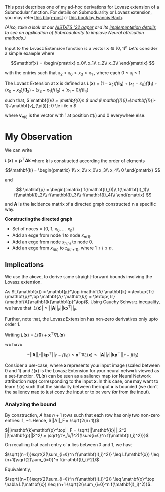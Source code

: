 This post describes one of my ad-hoc derivations for Lovasz extension of a Submodular function. For details on Submodularity or Lovasz extension, you may refer [this blog-post](https://sudeepraja.github.io/Submodular/) or [this book by Francis Bach](https://arxiv.org/pdf/1511.00394.pdf).

*(Also, take a look at our [AISTATS '22 paper](https://proceedings.mlr.press/v151/manupriya22a.html) and its [implementation details](https://github.com/Piyushi-0/SEA-NN/blob/main/README.ipynb) to see an application of Submodularity to improve Neural attribution methods.)*

Input to the Lovasz Extension function is a vector $\mathbf{x}\in[0, 1]^n$
Let's consider a simple example where


$$\mathbf{x} = \begin{pmatrix}
x_0\\
x_1\\
x_2\\
x_3\\
\end{pmatrix}
$$

with the entries such that 
$x_2>x_0>x_3>x_1$
, where each 
$0 \leq x_i \leq 1$

The Lovasz Extension at $\mathbf{x}$ is defined as 
$L(\mathbf{x}) =(1-x_2)f(\mathbf{I_0})+(x_2-x_0)f(\mathbf{I}_1)+(x_0-x_3)f(\mathbf{I}_2)+(x_3-x_1)f(\mathbf{I}_3)+(x_1-0)f(\mathbf{I}_4)$

such that, 
$ \mathbf{I}_0 = \mathbf{0}_n $ and $\mathbf{I}_{i}=\mathbf{I}_{i-1}+\mathbf{v}_{\pi(i)}; 0 \le i \le n $

where $\mathbf{v}_{\pi(i)}$ 
is the vector with 1 at position $\pi(i)$ and 0 everywhere else.

# My Observation
We can write 

$L(\mathbf{x}) = \mathbf{p}^\top \mathbf{A} \mathbf{k}$ where $\mathbf{k}$ is constructed according the order of elements 

$$\mathbf{k} = \begin{pmatrix}
1\\
x_2\\
x_0\\
x_3\\
x_4\\
0
\end{pmatrix}
$$

and 

$$
\mathbf{p} = \begin{pmatrix}
f(\mathbf{I}_0)\\
f(\mathbf{I}_1)\\
f(\mathbf{I}_2)\\
f(\mathbf{I}_3)\\
f(\mathbf{I}_4)\\
\end{pmatrix}
$$

and $\mathbf{A}$ is the Incidence matrix of a directed graph constructed in a specific way. 


**Constructing the directed graph**
- Set of nodes = {0, 1, $x_0$, ..., $x_n$} 
- Add an edge from node $1$ to node $x_{\pi(1)}$.
- Add an edge from node $x_{\pi(n)}$ to node $0$.
- Add an edge from $x_{\pi(i)}$ to $x_{\pi(i+1)}$, where $1 \leq i \leq n$.

## Implications
We use the above, to derive some straight-forward bounds involving the Lovasz extension.

As $L(\mathbf{x}) = \mathbf{p}^\top \mathbf{A} \mathbf{k} = \textup{Tr}(\mathbf{p}^\top \mathbf{A} \mathbf{k}) = \textup{Tr}(\mathbf{A}\mathbf{k}\mathbf{p}^\top)$.
Using Cauchy Schwarz inequality, we have that $|L(\mathbf{x})|\leq ||\mathbf{A}||_F ||\mathbf{k}\mathbf{p}^\top||_F$.

Further, note that, the Lovasz Extension has non-zero derivatives only upto order 1. 

Writing $L(\mathbf{x}) = L(\mathbf{0}) + \mathbf{x}^\top \nabla L(\mathbf{x})$

we have 

$$-||\mathbf{A}||_F ||\mathbf{k}\mathbf{p}^\top||_F - f(\mathbf{I}_0) \leq \mathbf{x}^\top \nabla L(\mathbf{x}) \leq ||\mathbf{A}||_F ||\mathbf{k}\mathbf{p}^\top||_F - f(\mathbf{I}_0)$$

Consider a use-case, where $\mathbf{x}$ represents your input image (scaled between 0 and 1) and $L(\mathbf{x})$ is the Lovasz Extension for your neural network viewed as a set-function. $\nabla L(\mathbf{x})$ can be seen as a saliency map (or Neural Network attribution map) corresponding to the input $\mathbf{x}$. In this case, one may want to learn $L(x)$ such that the similarity between the input $\mathbf{x}$ is bounded (we don't the saliency map to just copy the input or to be very *far* from the input).

### Analyzing the bound
By construction, $A$ has $n+1$ rows such that each row has only two non-zero entries: $1$, $-1$. Hence, $||A||_F = \sqrt{2(n+1)}$

$||\mathbf{k}\mathbf{p}^\top||_F = \sqrt{||\mathbf{k}||_2^2 ||\mathbf{p}||_2^2} = \sqrt{(1+||x||^2)(\sum_{i=0}^n f(\mathbf{I}_i)^2)}}$

On recalling that each entry of $\mathbf{x}$ lies between 0 and 1, we have 

$\sqrt{(n+1)}\sqrt{2(\sum_{i=0}^n f(\mathbf{I}_i)^2)} \leq L(\mathbf{x}) \leq (n+1)\sqrt{2(\sum_{i=0}^n f(\mathbf{I}_i)^2)}$

Equivalently, 

$\sqrt{(n+1)}\sqrt{2(\sum_{i=0}^n f(\mathbf{I}_i)^2)} \leq \mathbf{x}^\top \nabla L(\mathbf{x}) \leq (n+1)\sqrt{2(\sum_{i=0}^n f(\mathbf{I}_i)^2)}$.
